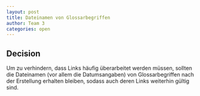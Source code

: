 ```yaml
---
layout: post
title: Dateinamen von Glossarbegriffen
author: Team 3
categories: open
---
```


## Decision

Um zu verhindern, dass Links häufig überarbeitet werden müssen, sollten die Dateinamen (vor allem die Datumsangaben) 
von Glossarbegriffen nach der Erstellung erhalten bleiben, sodass auch deren Links weiterhin gültig sind.


